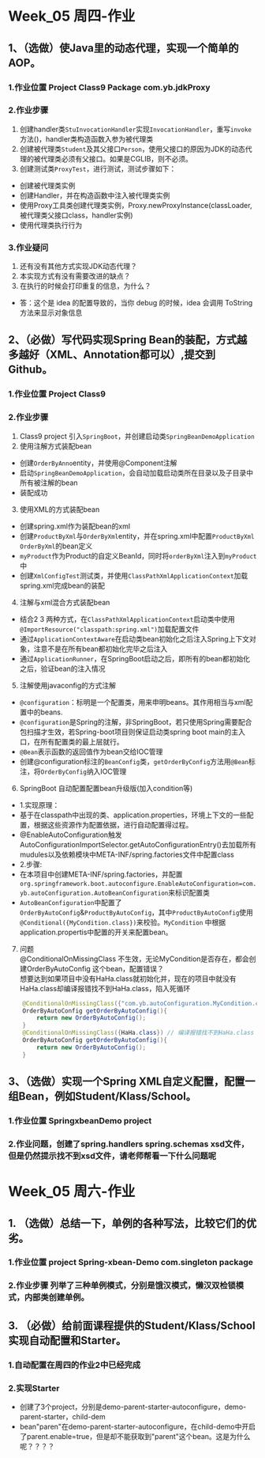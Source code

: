 # Week_05 周四-作业
## 1、（选做）使Java里的动态代理，实现一个简单的AOP。
### 1.作业位置 Project Class9 Package com.yb.jdkProxy
### 2.作业步骤
1. 创建handler类`StuInvocationHandler`实现`InvocationHandler`，重写`invoke`方法()，handler类构造函数入参为被代理类<br>
2. 创建被代理类`Student`及其父接口`Person`，使用父接口的原因为JDK的动态代理的被代理类必须有父接口。如果是CGLIB，则不必须。<br>
3. 创建测试类`ProxyTest`，进行测试，测试步骤如下：<br>
* 创建被代理类实例<br>
* 创建Handler，并在构造函数中注入被代理类实例<br>
* 使用Proxy工具类创建代理类实例，Proxy.newProxyInstance(classLoader, 被代理类父接口class，handler实例)<br>
* 使用代理类执行行为<br>
### 3.作业疑问
1. 还有没有其他方式实现JDK动态代理？<br>
2. 本实现方式有没有需要改进的缺点？<br>
3. 在执行的时候会打印重复的信息，为什么？<br>
* 答：这个是 idea 的配置导致的，当你 debug 的时候，idea 会调用 ToString 方法来显示对象信息<br>
## 2、（必做）写代码实现Spring Bean的装配，方式越多越好（XML、Annotation都可以）,提交到Github。
### 1.作业位置 Project Class9
### 2.作业步骤
1. Class9 project 引入`SpringBoot`，并创建启动类`SpringBeanDemoApplication`<br>
2. 使用注解方式装配bean<br>
* 创建`OrderByAnno`entity，并使用@Component注解<br>
* 启动`SpringBeanDemoApplication`，会自动加载启动类所在目录以及子目录中所有被注解的bean<br>
* 装配成功<br>
3. 使用XML的方式装配bean<br>
* 创建spring.xml作为装配bean的xml<br>
* 创建`ProductByXml`与`OrderByXml`entity，并在spring.xml中配置`ProductByXml` `OrderByXml`的bean定义<br>
* `myProduct`作为Product的自定义BeanId，同时将`orderByXml`注入到`myProduct`中<br>
* 创建`XmlConfigTest`测试类，并使用`ClassPathXmlApplicationContext`加载spring.xml完成bean的装配<br>
4. 注解与xml混合方式装配bean<br>
* 结合2 3 两种方式，在`ClassPathXmlApplicationContext`启动类中使用`@ImportResource("classpath:spring.xml")`加载配置文件<br>
* 通过`ApplicationContextAware`在启动类bean初始化之后注入Spring上下文对象，注意不是在所有bean都初始化完毕之后注入<br>
* 通过`ApplicationRunner`，在SpringBoot启动之后，即所有的bean都初始化之后，验证bean的注入情况<br>
5. 注解使用javaconfig的方式注解<br>
* `@configuration`：标明是一个配置类，用来申明beans。其作用相当与xml配置中的beans.<br>
* `@configuration`是Spring的注解，非SpringBoot，若只使用Spring需要配合包扫描才生效，若Spring-boot项目则保证启动类spring boot main的主入口，在所有配置类的最上层就行。<br>
* `@Bean`表示函数的返回值作为bean交给IOC管理<br>
* 创建@configuration标注的`BeanConfig`类，`getOrderByConfig`方法用`@Bean`标注，将`OrderByConfig`纳入IOC管理 <br>
6. SpringBoot 自动配置配置bean升级版(加入condition等)<br>
* 1.实现原理：<br>
* 基于在classpath中出现的类、application.properties，环境上下文的一些配置，根据这些资源作为配置依据，进行自动配置得过程。<br>
* @EnableAutoConfiguration触发AutoConfigurationImportSelector.getAutoConfigurationEntry()去加载所有mudules以及依赖模块中META-INF/spring.factories文件中配置class<br>
* 2.步骤:<br>
* 在本项目中创建META-INF/spring.factories，并配置`org.springframework.boot.autoconfigure.EnableAutoConfiguration=com.yb.autoConfiguration.AutoBeanConfiguration`来标识配置类<br>
* `AutoBeanConfiguration`中配置了`OrderByAutoConfig`&`ProductByAutoConfig`，其中`ProductByAutoConfig`使用`@Conditional({MyCondition.class})`来校验。`MyCondition` 中根据application.propertis中配置的开关来配置bean。<br>
7. 问题<br>
@ConditionalOnMissingClass 不生效，无论MyCondition是否存在，都会创建OrderByAutoConfig 这个bean，配置错误？<br>
想要达到如果项目中没有HaHa.class就初始化并，现在的项目中就没有HaHa.class却编译报错找不到HaHa.class，陷入死循环
```java
    @ConditionalOnMissingClass({"com.yb.autoConfiguration.MyCondition.class"}) // 不生效
    OrderByAutoConfig getOrderByAutoConfig(){
        return new OrderByAutoConfig();
    }
    @ConditionalOnMissingClass({HaHa.class}) // 编译报错找不到HaHa.class
    OrderByAutoConfig getOrderByAutoConfig(){
        return new OrderByAutoConfig();
    }
```
## 3、（选做）实现一个Spring XML自定义配置，配置一组Bean，例如Student/Klass/School。
### 1.作业位置 SpringxbeanDemo project
### 2.作业问题，创建了spring.handlers spring.schemas xsd文件，但是仍然提示找不到xsd文件，请老师帮看一下什么问题呢
# Week_05 周六-作业
## 1. （选做）总结一下，单例的各种写法，比较它们的优劣。
### 1.作业位置 project Spring-xbean-Demo com.singleton package
### 2.作业步骤 列举了三种单例模式，分别是饿汉模式，懒汉双检锁模式，内部类创建单例。
## 3. （必做）给前面课程提供的Student/Klass/School实现自动配置和Starter。
### 1.自动配置在周四的作业2中已经完成
### 2.实现Starter
* 创建了3个project，分别是demo-parent-starter-autoconfigure，demo-parent-starter，child-dem<br>
* bean"paren"在demo-parent-starter-autoconfigure，在child-demo中开启了parent.enable=true，但是却不能获取到"parent"这个bean。这是为什么呢？？？？<br>
